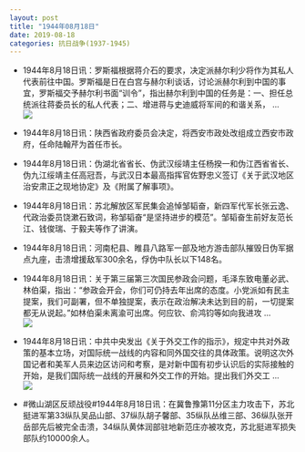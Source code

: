 ```yaml
---
layout: post
title: "1944年08月18日"
date: 2019-08-18
categories: 抗日战争(1937-1945)
---
```


<meta name="referrer" content="no-referrer" />

- 1944年8月18日讯：罗斯福根据蒋介石的要求，决定派赫尔利少将作为其私人代表前往中国。罗斯福是日在白宫与赫尔利谈话，讨论派赫尔利到中国的事宜，罗斯福交予赫尔利书面“训令”，指出赫尔利到中国的任务是：一、担任总统派往蒋委员长的私人代表；二、增进蒋与史迪威将军间的和谐关系， ... <br/><img src="https://wx3.sinaimg.cn/large/aca367d8ly1g646hd7zlcj20c80cwjrj.jpg" />

- 1944年8月18日讯：陕西省政府委员会决定，将西安市政处改组成立西安市政府，任命陆翰芹为首任市长。 

- 1944年8月18日讯：伪湖北省省长、伪武汉绥靖主任杨揆一和伪江西省省长、伪九江绥靖主任高冠吾，与武汉日本最高指挥官佐野忠义签订《关于武汉地区治安肃正之现地协定》及《附属了解事项》。 

- 1944年8月18日讯：苏北解放区军民集会追悼邹韬奋，新四军代军长张云逸、代政治委员饶漱石致词，称邹韬奋“是坚持进步的模范”。邹韬奋生前好友范长江、钱俊瑞、于毅夫等作了讲演。 

- 1944年8月18日讯：河南杞县、睢县八路军一部及地方游击部队摧毁日伪军据点九座，击溃增援敌军300余名，俘伪中队长以下148名。 

- 1944年8月18日讯：关于第三届第三次国民参政会问题，毛泽东致电董必武、林伯渠，指出：“参政会开会，你们可仍持去年出席的态度。小党派如有民主提案，我们可副署，但不单独提案，表示在政治解决未达到目的前，一切提案都无从说起。”如林伯渠未离渝可出席。何应钦、俞鸿钧等如向我进攻 ... <br/><img src="https://wx4.sinaimg.cn/large/aca367d8ly1g63nenhcnfj20c809074b.jpg" />

- 1944年8月18日讯：中共中央发出《关于外交工作的指示》，规定中共对外政策的基本立场，对国际统一战线的内容和同外国交往的具体政策。说明这次外国记者和美军人员来边区访问和考察，是对新中国有初步认识后的实际接触的开始，是我们国际统一战线的开展和外交工作的开始。提出我们外交工 ... <br/><img src="https://wx4.sinaimg.cn/large/aca367d8ly1g63lo53fk4j20c80903yj.jpg" />

- #微山湖区反顽战役#1944年8月18日讯：在冀鲁豫第11分区主力攻击下，苏北挺进军第33纵队吴品山部、37纵队胡子馨部、35纵队丛维三部、36纵队张开岳部先后被完全击溃，34纵队黄体润部驻地新范庄亦被攻克，苏北挺进军损失部队约10000余人。 

